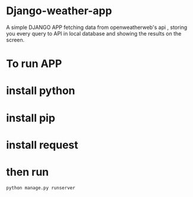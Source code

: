 # Django-weather-app
A simple DJANGO APP fetching data from openweatherweb's api , storing you every query to API in local database and showing the results on the screen.

# To run APP
  # install python
  # install pip
  # install request
  # then run 
    python manage.py runserver
